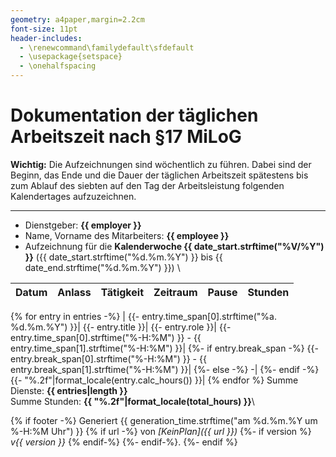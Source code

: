 ```yaml
---
geometry: a4paper,margin=2.2cm
font-size: 11pt
header-includes:
  - \renewcommand\familydefault\sfdefault
  - \usepackage{setspace}
  - \onehalfspacing
---
```

# Dokumentation der täglichen Arbeitszeit nach §17 MiLoG

**Wichtig:** Die Aufzeichnungen sind wöchentlich zu führen. Dabei sind der
Beginn, das Ende und die Dauer der täglichen Arbeitszeit spätestens bis zum
Ablauf des siebten auf den Tag der Arbeitsleistung folgenden Kalendertages
aufzuzeichnen.

---

* Dienstgeber: **{{ employer }}**
* Name, Vorname des Mitarbeiters: **{{ employee }}**
* Aufzeichnung für die **Kalenderwoche {{ date_start.strftime("%V/%Y") }}** ({{ date_start.strftime("%d.%m.%Y") }} bis {{ date_end.strftime("%d.%m.%Y") }})
\

|Datum|Anlass|Tätigkeit|Zeitraum|Pause|Stunden|
|:----|:-----|:--------|:------:|:---:|------:|
{% for entry in entries -%}
  |
  {{- entry.time_span[0].strftime("%a. %d.%m.%Y") }}|
  {{- entry.title }}|
  {{- entry.role }}|
  {{- entry.time_span[0].strftime("%-H:%M") }} - {{ entry.time_span[1].strftime("%-H:%M") }}|
  {%- if entry.break_span -%}
    {{- entry.break_span[0].strftime("%-H:%M") }} - {{ entry.break_span[1].strftime("%-H:%M") }}|
  {%- else -%}
    -|
  {%- endif -%}
  {{- "%.2f"|format_locale(entry.calc_hours()) }}|
{% endfor %}
Summe Dienste: **{{ entries|length }}**\
Summe Stunden: **{{ "%.2f"|format_locale(total_hours) }}**\

{% if footer -%}
    Generiert {{ generation_time.strftime("am %d.%m.%Y um %-H:%M Uhr") }}
    {% if url -%}
        von _[KeinPlan]({{ url }})_
        {%- if version %}
            _v{{ version }}_
        {% endif-%}
    {%- endif-%}.
{%- endif %}
